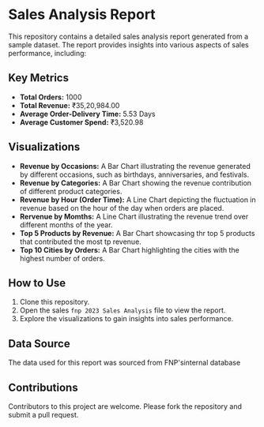 # Sales Analysis Report
This repository contains a detailed sales analysis report generated from a sample dataset. The report provides insights into various aspects of sales performance, including:
## Key Metrics
* **Total Orders:** 1000
* **Total Revenue:** ₹35,20,984.00
* **Average Order-Delivery Time:** 5.53 Days
* **Average Customer Spend:** ₹3,520.98
## Visualizations
* **Revenue by Occasions:** A Bar Chart illustrating the revenue generated by different occasions, such as birthdays, anniversaries, and festivals.
* **Revenue by Categories:** A Bar Chart showing the revenue contribution of different product categories.
* **Revenue by Hour (Order Time):** A Line Chart depicting the fluctuation in revenue based on the hour of the day when orders are placed.
* **Rervenue by Momths:** A Line Chart illustrating the revenue trend over different months of the year.
* **Top 5 Products by Revenue:** A Bar Chart showcasing thr top 5 products that contributed the most tp revenue.
* **Top 10 Cities by Orders:** A Bar Chart highlighting the cities with the highest number of orders.
## How to Use
1. Clone this repository.
2. Open the sales `fnp 2023 Sales Analysis` file to view the report.
3. Explore the visualizations to gain insights into sales performance.
## Data Source
The data used for this report was sourced from FNP'sinternal database
## Contributions
Contributors to this project are welcome. Please fork the repository and submit a pull request.
